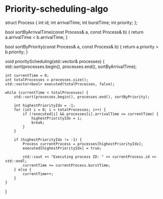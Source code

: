 # Priority-scheduling-algo
struct Process {
    int id;
    int arrivalTime;
    int burstTime;
    int priority;
};

bool sortByArrivalTime(const Process& a, const Process& b) {
    return a.arrivalTime < b.arrivalTime;
}

bool sortByPriority(const Process& a, const Process& b) {
    return a.priority > b.priority;
}

void priorityScheduling(std::vector<Process>& processes) {
    std::sort(processes.begin(), processes.end(), sortByArrivalTime);

    int currentTime = 0;
    int totalProcesses = processes.size();
    std::vector<bool> executed(totalProcesses, false);

    while (currentTime < totalProcesses) {
        std::sort(processes.begin(), processes.end(), sortByPriority);

        int highestPriorityIdx = -1;
        for (int i = 0; i < totalProcesses; i++) {
            if (!executed[i] && processes[i].arrivalTime <= currentTime) {
                highestPriorityIdx = i;
                break;
            }
        }

        if (highestPriorityIdx != -1) {
            Process currentProcess = processes[highestPriorityIdx];
            executed[highestPriorityIdx] = true;

            std::cout << "Executing process ID: " << currentProcess.id << std::endl;
            currentTime += currentProcess.burstTime;
        } else {
            currentTime++;
        }
    }
}
